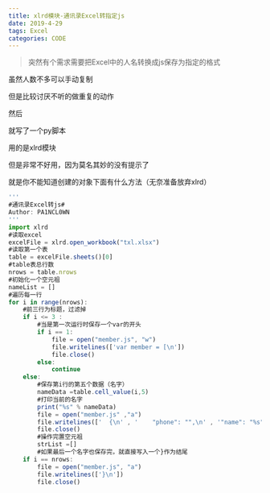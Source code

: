 ```yaml
---
title: xlrd模块-通讯录Excel转指定js
date: 2019-4-29
tags: Excel
categories: CODE
---
```


> 突然有个需求需要把Excel中的人名转换成js保存为指定的格式

虽然人数不多可以手动复制

但是比较讨厌不听的做重复的动作

然后

就写了一个py脚本

用的是xlrd模块

但是非常不好用，因为莫名其妙的没有提示了

就是你不能知道创建的对象下面有什么方法（无奈准备放弃xlrd）


``` javascript
'''
#通讯录Excel转js#
Author: PA1NCL0WN
'''
import xlrd
#读取excel
excelFile = xlrd.open_workbook("txl.xlsx")
#读取第一个表
table = excelFile.sheets()[0]
#table表总行数
nrows = table.nrows
#初始化一个空元祖
nameList = []
#遍历每一行
for i in range(nrows):
    #前三行为标题，过滤掉
    if i <= 3 :
        #当是第一次运行时保存一个var的开头
        if i == 1:
            file = open("member.js", "w")
            file.writelines(['var member = [\n'])
            file.close()
        else:
            continue
    else:
        #保存第i行的第五个数据（名字）
        nameData =table.cell_value(i,5)
        #打印当前的名字
        print("%s" % nameData)
        file = open("member.js" ,"a")
        file.writelines(['  {\n' , '    "phone": "",\n' , '"name": "%s"\n' % nameData , '  },\n'])
        file.close()
        #操作完置空元祖
        strList =[]
        #如果最后一个名字也保存完，就直接写入一个}作为结尾
    if i == nrows:
        file = open("member.js", "a")
        file.writelines(['}\n'])
        file.close()


```